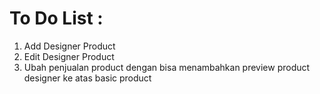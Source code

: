 # To Do List :
1. Add Designer Product
2. Edit Designer Product
3. Ubah penjualan product dengan bisa menambahkan preview product designer ke atas basic product
